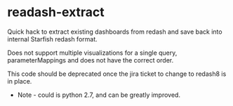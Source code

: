 # readash-extract
Quick hack to extract existing dashboards from redash and save back into internal Starfish redash format. 

Does not support multiple visualizations for a single query, parameterMappings and does not have the correct order. 

This code should be deprecated once the jira ticket to change to redash8 is in place. 

* Note - could is python 2.7, and can be greatly improved.
